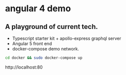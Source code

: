 # angular 4 demo
## A playground of current tech.

* Typescript starter kit + apollo-express graphql server
* Angular 5 front end
* docker-compose demo network.

```sh
cd docker && sudo docker-compose up
```

http://localhost:80
